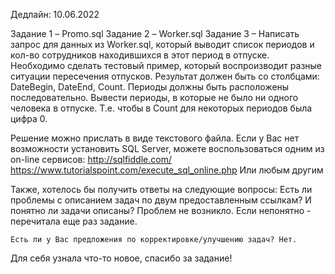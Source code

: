 Дедлайн: 10.06.2022

Задание 1 – Promo.sql
Задание 2 – Worker.sql
Задание 3 – Написать запрос для данных из Worker.sql, 
            который выводит список периодов и кол-во сотрудников находившихся 
            в этот период в отпуске. Необходимо сделать тестовый пример, который воспроизводит 
            разные ситуации пересечения отпусков. 
            Результат должен быть со столбцами: 
                DateBegin, DateEnd, Count. Периоды должны быть расположены последовательно. 
                Вывести периоды, в которые не было ни одного человека в отпуске. Т.е. чтобы в 
                Count для некоторых периодов была цифра 0.

Решение можно прислать в виде текстового файла.
Если у Вас нет возможности установить SQL Server, можете воспользоваться одним из on-line сервисов:
    http://sqlfiddle.com/
    https://www.tutorialspoint.com/execute_sql_online.php
    Или любым другим

Также, хотелось бы получить ответы на следующие вопросы:
    Есть ли проблемы с описанием задач по двум предоставленным ссылкам? И понятно ли задачи описаны? 
    Проблем не возникло. Если непонятно - перечитала еще раз задание.

    Есть ли у Вас предложения по корректировке/улучшению задач? Нет.
    
    

Для себя узнала что-то новое, спасибо за задание!
 
